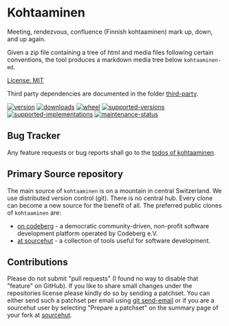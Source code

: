 # Kohtaaminen

Meeting, rendezvous, confluence (Finnish kohtaaminen) mark up, down, and up again.

Given a zip file containing a tree of html and media files following certain conventions, 
the tool produces a markdown media tree below `kohtaaminen-md`.

[License: MIT](https://git.sr.ht/~sthagen/kohtaaminen/tree/default/item/LICENSE)

Third party dependencies are documented in the folder [third-party](third-party/README.md).

[![version](https://img.shields.io/pypi/v/kohtaaminen.svg?style=flat)](https://pypi.python.org/pypi/kohtaaminen/)
[![downloads](https://static.pepy.tech/badge/kohtaaminen/month)](https://pepy.tech/project/kohtaaminen)
[![wheel](https://img.shields.io/pypi/wheel/kohtaaminen.svg?style=flat)](https://pypi.python.org/pypi/kohtaaminen/)
[![supported-versions](https://img.shields.io/pypi/pyversions/kohtaaminen.svg?style=flat)](https://pypi.python.org/pypi/kohtaaminen/)
[![supported-implementations](https://img.shields.io/pypi/implementation/kohtaaminen.svg?style=flat)](https://pypi.python.org/pypi/kohtaaminen/)
[![maintenance-status](https://img.shields.io/github/commit-activity/y/sthagen/kohtaaminen.svg?style=flat)](https://git.sr.ht/~sthagen/kohtaaminen/log)

## Bug Tracker

Any feature requests or bug reports shall go to the [todos of kohtaaminen](https://todo.sr.ht/~sthagen/kohtaaminen).

## Primary Source repository

The main source of `kohtaaminen` is on a mountain in central Switzerland.
We use distributed version control (git).
There is no central hub.
Every clone can become a new source for the benefit of all.
The preferred public clones of `kohtaaminen` are:

* [on codeberg](https://codeberg.org/sthagen/kohtaaminen) - a democratic community-driven, non-profit software development platform operated by Codeberg e.V.
* [at sourcehut](https://git.sr.ht/~sthagen/kohtaaminen) - a collection of tools useful for software development.

## Contributions

Please do not submit "pull requests" (I found no way to disable that "feature" on GitHub).
If you like to share small changes under the repositories license please kindly do so by sending a patchset.
You can either send such a patchset per email using [git send-email](https://git-send-email.io) or 
if you are a sourcehut user by selecting "Prepare a patchset" on the summary page of your fork at [sourcehut](https://git.sr.ht/).
